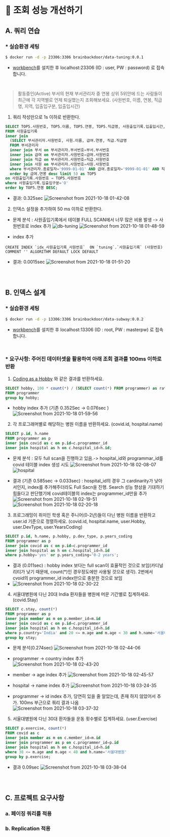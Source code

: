 # 🚀 조회 성능 개선하기

## A. 쿼리 연습

### * 실습환경 세팅

```sh
$ docker run -d -p 23306:3306 brainbackdoor/data-tuning:0.0.1
```
- [workbench](https://www.mysql.com/products/workbench/)를 설치한 후 localhost:23306 (ID : user, PW : password) 로 접속합니다.

<div style="line-height:1em"><br style="clear:both" ></div>

> 활동중인(Active) 부서의 현재 부서관리자 중 연봉 상위 5위안에 드는 사람들이 최근에 각 지역별로 언제 퇴실했는지 조회해보세요.
(사원번호, 이름, 연봉, 직급명, 지역, 입출입구분, 입출입시간)

1. 쿼리 작성만으로 1s 이하로 반환한다.
```sql
SELECT TOP5.사원번호, TOP5.이름, TOP5.연봉, TOP5.직급명, 사원출입기록.입출입시간, 사원출입기록.지역, 사원출입기록.입출입구분 
FROM 사원출입기록
inner join 
  (SELECT 부서관리자.사원번호, 사원.이름, 급여.연봉, 직급.직급명 
  FROM 부서관리자
  inner join 부서 on 부서관리자.부서번호=부서.부서번호 
  inner join 급여 on 부서관리자.사원번호=급여.사원번호
  inner join 직급 on 부서관리자.사원번호=직급.사원번호
  inner join 사원 on 부서관리자.사원번호=사원.사원번호
  where 부서관리자.종료일자='9999-01-01' AND 급여.종료일자='9999-01-01' AND 직급.종료일자='9999-01-01' AND 부서.비고='ACTIVE'
  order by 급여.연봉 desc limit 5) as TOP5 
on 사원출입기록.사원번호 = TOP5.사원번호
where 사원출입기록.입출입구분='O'
order by TOP5.연봉 DESC;
```
- 결과: 0.325sec
![Screenshot from 2021-10-18 01-42-08](https://user-images.githubusercontent.com/49307266/137636777-98d9c6a5-d406-4942-a39f-494f68374eec.png)

2. 인덱스 설정을 추가하여 50 ms 이하로 반환한다.

- 문제 분석 : 사원출입기록에서 테이블 FULL SCAN에서 너무 많은 비용 발생 -> 사원번호로 index 추가
![db-tuning](https://user-images.githubusercontent.com/49307266/137636866-a7fb7fb4-0da8-45b4-9614-8d0e861fcefe.png)
![Screenshot from 2021-10-18 01-48-59](https://user-images.githubusercontent.com/49307266/137637006-4fc7a5d2-8ffd-46af-864b-8be7ea1b9464.png)

- index 추가
```
CREATE INDEX `idx_사원출입기록_사원번호`  ON `tuning`.`사원출입기록` (사원번호) COMMENT '' ALGORITHM DEFAULT LOCK DEFAULT
```

- 결과: 0.0015sec
![Screenshot from 2021-10-18 01-51-20](https://user-images.githubusercontent.com/49307266/137637091-c28670b7-72e2-4706-8cd5-636b52168737.png)

<div style="line-height:1em"><br style="clear:both" ></div>
<div style="line-height:1em"><br style="clear:both" ></div>


## B. 인덱스 설계

### * 실습환경 세팅

```sh
$ docker run -d -p 13306:3306 brainbackdoor/data-subway:0.0.2
```
- [workbench](https://www.mysql.com/products/workbench/)를 설치한 후 localhost:13306 (ID : root, PW : masterpw) 로 접속합니다.

<div style="line-height:1em"><br style="clear:both" ></div>

### * 요구사항: 주어진 데이터셋을 활용하여 아래 조회 결과를 100ms 이하로 반환

1. [Coding as a  Hobby](https://insights.stackoverflow.com/survey/2018#developer-profile-_-coding-as-a-hobby) 와 같은 결과를 반환하세요.
```sql
SELECT hobby, 100 * count(*) / (SELECT count(*) FROM programmer) as ratio 
FROM programmer 
group by hobby;
```

- hobby index 추가 (기존 0.352Sec -> 0.076sec )
![Screenshot from 2021-10-18 01-59-56](https://user-images.githubusercontent.com/49307266/137637349-112d304a-1b84-4bad-9104-8804cc993556.png)

2. 각 프로그래머별로 해당하는 병원 이름을 반환하세요.  (covid.id, hospital.name)
```sql
SELECT p.id, h.name
FROM programmer as p
inner join covid as c on p.id=c.programmer_id
inner join hospital as h on c.hospital_id=h.id;
```

- 문제 분석 : 모두 full scan을 진행하고 있음.-> hospital_id와 programmar_id를 covid 테이블 index 생성 시도
![Screenshot from 2021-10-18 02-08-07](https://user-images.githubusercontent.com/49307266/137637662-690344d5-aae1-4ee7-bc4b-8e0f805ca1eb.png)
![hospital](https://user-images.githubusercontent.com/49307266/137637675-b8f1219b-32f5-4602-8baf-920c032eb5fe.png)

- 결과 (기존 0.585sec -> 0.033sec) : hospital_id의 경우 그 cardinarity가 낮아서인지, index를 추가해주더라도 Full Sacn을 진행. Search 성능 향상을 기대하기 힘들다고 판단했기에 covid테이블의 index는 programmer_id만을 추가
![Screenshot from 2021-10-18 02-19-51](https://user-images.githubusercontent.com/49307266/137638105-5b347565-a025-406a-8b46-3981374b760b.png)
![Screenshot from 2021-10-18 02-20-18](https://user-images.githubusercontent.com/49307266/137638104-99782c52-36f5-4806-9b9b-1ce0c61c0c72.png)


3. 프로그래밍이 취미인 학생 혹은 주니어(0-2년)들이 다닌 병원 이름을 반환하고 user.id 기준으로 정렬하세요. (covid.id, hospital.name, user.Hobby, user.DevType, user.YearsCoding)

```sql
SELECT p.id, h.name, p.hobby, p.dev_type, p.years_coding
FROM programmer as p
inner join covid as c on p.id=c.programmer_id
inner join hospital as h on c.hospital_id=h.id
where p.hobby='yes' or p.years_coding='0-2 years';
```

- 결과 (0.011sec) : hobby index 보다는 full scan이 효율적인 것으로 보임(카디널리티가 낮기 때문에, count(*)인 경우정도에만 사용될 것으로 생각). 2번에서 cvoid의 programmer_id index만으로 충분한 것으로 보임
- ![Screenshot from 2021-10-18 02-30-22](https://user-images.githubusercontent.com/49307266/137638324-54997a35-4971-495d-b186-8d8e52f11a25.png)


4. 서울대병원에 다닌 20대 India 환자들을 병원에 머문 기간별로 집계하세요. (covid.Stay)
```sql
SELECT c.stay, count(*)
FROM programmer as p
inner join member as m on p.member_id=m.id
inner join covid as c on p.id=c.programmer_id
inner join hospital as h on c.hospital_id=h.id
where p.country='India' and 20 <= m.age and m.age < 30 and h.name='서울대병원'
group by stay;
```
- 문제 분석(0.274sec)
![Screenshot from 2021-10-18 02-44-06](https://user-images.githubusercontent.com/49307266/137638718-c2d96b05-ffb8-4b55-a598-a5c370dd19bd.png)

- programmer -> country index 추가
![Screenshot from 2021-10-18 02-43-20](https://user-images.githubusercontent.com/49307266/137638730-f8799497-8ba1-4710-a91c-8b5d32cbaa64.png)

- member -> age index 추가
![Screenshot from 2021-10-18 02-45-57](https://user-images.githubusercontent.com/49307266/137638797-f2e0bce6-0382-47eb-8048-830f9800eca5.png)

- hospital -> name index 추가 
![Screenshot from 2021-10-18 03-24-35](https://user-images.githubusercontent.com/49307266/137640085-c7d705b1-747f-4f35-a26d-1615b46f8880.png)

- programmer -> id index 추가, 당연히 있을 줄 알았는데, 존재 하지 않았어서 추가. 100ms 부근으로 쿼리 결과 나옴
![Screenshot from 2021-10-18 03-37-32](https://user-images.githubusercontent.com/49307266/137640469-d698c7c1-945a-453e-a1e3-8ca395d10af8.png)


5. 서울대병원에 다닌 30대 환자들을 운동 횟수별로 집계하세요. (user.Exercise)
```sql
SELECT p.exercise, count(*)
FROM covid as c
inner join member as m on c.member_id=m.id
inner join programmer as p on c.programmer_id=p.id
inner join hospital as h on c.hospital_id=h.id
where 30 <= m.age and m.age < 40 and h.name='서울대병원'
group by p.exercise;
```

- 결과 0.09sec
![Screenshot from 2021-10-18 03-38-04](https://user-images.githubusercontent.com/49307266/137640486-3a82a622-f768-4d06-bf68-82e4546221c0.png)


<div style="line-height:1em"><br style="clear:both" ></div>
<div style="line-height:1em"><br style="clear:both" ></div>

## C. 프로젝트 요구사항

### a. 페이징 쿼리를 적용 

### b. Replication 적용 
